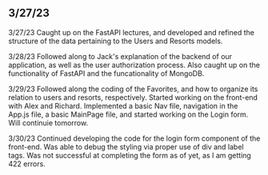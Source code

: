 ## 3/27/23

3/27/23
Caught up on the FastAPI lectures, and developed and refined the structure of the data pertaining to the Users and Resorts models.

3/28/23
Followed along to Jack's explanation of the backend of our application, as well as the user authorization process. Also caught up on the functionality of FastAPI and the funcationality of MongoDB.

3/29/23
Followed along the coding of the Favorites, and how to organize its relation to users and resorts, respectively. Started working on the front-end with Alex and Richard. Implemented a basic Nav file, navigation in the App.js file, a basic MainPage file, and started working on the Login form. Will continuie tomorrow.

3/30/23
Continued developing the code for the login form component of the front-end. Was able to debug the styling via proper use of div and label tags. Was not successful at completing the form as of yet, as I am getting 422 errors.
